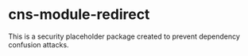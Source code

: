 # cns-module-redirect

This is a security placeholder package created to prevent dependency confusion attacks.